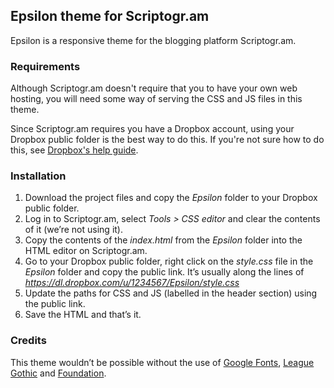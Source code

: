 ## Epsilon theme for Scriptogr.am ##

Epsilon is a responsive theme for the blogging platform Scriptogr.am. 

### Requirements ###

Although Scriptogr.am doesn't require that you to have your own web hosting, you will need some way of serving the CSS and JS files in this theme.

Since Scriptogr.am requires you have a Dropbox account, using your Dropbox public folder is the best way to do this. If you're not sure how to do this, see [Dropbox's help guide](https://www.dropbox.com/help/16/en). 

### Installation ###

1. Download the project files and copy the *Epsilon* folder to your Dropbox public folder. 
2. Log in to Scriptogr.am, select *Tools > CSS editor* and clear the contents of it (we’re not using it). 
3. Copy the contents of the *index.html* from the *Epsilon* folder into the HTML editor on Scriptogr.am.
4. Go to your Dropbox public folder, right click on the *style.css* file in the *Epsilon* folder and  copy the public link. It’s usually along the lines of *https://dl.dropbox.com/u/1234567/Epsilon/style.css*
5. Update the paths for CSS and JS (labelled in the header section) using the public link. 
6. Save the HTML and that’s it. 

### Credits ###

This theme wouldn’t be possible without the use of [Google Fonts](http://google.com/webfonts), [League Gothic](http://www.theleagueofmoveabletype.com/league-gothic) and [Foundation](http://foundation.zurb.com). 